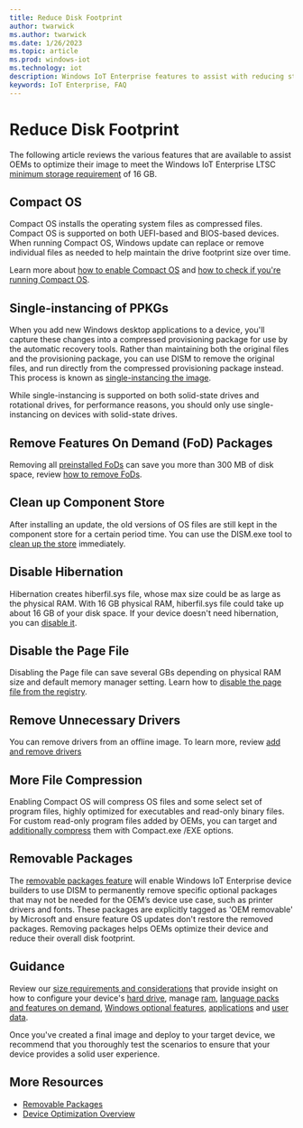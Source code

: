 ```yaml
---
title: Reduce Disk Footprint
author: twarwick
ms.author: twarwick
ms.date: 1/26/2023
ms.topic: article
ms.prod: windows-iot
ms.technology: iot
description: Windows IoT Enterprise features to assist with reducing storage
keywords: IoT Enterprise, FAQ
---
```


# Reduce Disk Footprint
The following article reviews the various features that are available to assist OEMs to optimize their image to meet the Windows IoT Enterprise LTSC [minimum storage requirement](/windows/iot/iot-enterprise/hardware-guidance/hardware_requirements) of 16 GB.

## Compact OS
Compact OS installs the operating system files as compressed files. Compact OS is supported on both UEFI-based and BIOS-based devices. When running Compact OS, Windows update can replace or remove individual files as needed to help maintain the drive footprint size over time.

Learn more about [how to enable Compact OS](/windows-hardware/manufacture/desktop/iot-ent-optimize-images?view=windows-10) and [how to check if you're running Compact OS](/windows-hardware/manufacture/desktop/compact-os?view=windows-10#check-if-youre-running-compact-os).

## Single-instancing of PPKGs
When you add new Windows desktop applications to a device, you'll capture these changes into a compressed provisioning package for use by the automatic recovery tools. Rather than maintaining both the original files and the provisioning package, you can use DISM to remove the original files, and run directly from the compressed provisioning package instead. This process is known as [single-instancing the image](/windows-hardware/manufacture/desktop/compact-os?view=windows-10#single-instancing-of-provisioning-packages).

While single-instancing is supported on both solid-state drives and rotational drives, for performance reasons, you should only use single-instancing on devices with solid-state drives.

## Remove Features On Demand (FoD) Packages
Removing all [preinstalled FoDs](/windows-hardware/manufacture/desktop/features-on-demand-v2--capabilities?view=windows-10) can save you more than 300 MB of disk space, review [how to remove FoDs](/windows-hardware/manufacture/desktop/iot-ent-optimize-images?view=windows-10#remove-features-on-demand-fod-packages).

## Clean up Component Store
After installing an update, the old versions of OS files are still kept in the component store for a certain period time. You can use the DISM.exe tool to [clean up the store](/windows-hardware/manufacture/desktop/iot-ent-optimize-images?view=windows-10#clean-up-component-store) immediately.

## Disable Hibernation
Hibernation creates hiberfil.sys file, whose max size could be as large as the physical RAM. With 16 GB physical RAM, hiberfil.sys file could take up about 16 GB of your disk space. If your device doesn't need hibernation, you can [disable it](/windows-hardware/manufacture/desktop/iot-ent-optimize-images?view=windows-10#disable-hibernation).

## Disable the Page File
Disabling the Page file can save several GBs depending on physical RAM size and default memory manager setting. Learn how to [disable the page file from the registry](/windows-hardware/manufacture/desktop/iot-ent-optimize-images?view=windows-10#disable-the-page-file).

## Remove Unnecessary Drivers
You can remove drivers from an offline image. To learn more, review [add and remove drivers](/windows-hardware/manufacture/desktop/add-and-remove-drivers-to-an-offline-windows-image?view=windows-10)

## More File Compression
Enabling Compact OS will compress OS files and some select set of program files, highly optimized for executables and read-only binary files. For custom read-only program files added by OEMs, you can target and [additionally compress](/windows-hardware/manufacture/desktop/iot-ent-optimize-images?view=windows-10#additional-file-compression) them with Compact.exe /EXE options.

## Removable Packages
The [removable packages feature](/windows/iot/iot-enterprise/optimize-your-device/removable-packages) will enable Windows IoT Enterprise device builders to use DISM to permanently remove specific optional packages that may not be needed for the OEM’s device use case, such as printer drivers and fonts. These packages are explicitly tagged as 'OEM removable' by Microsoft and ensure feature OS updates don't restore the removed packages. Removing packages helps OEMs optimize their device and reduce their overall disk footprint.

## Guidance
Review our [size requirements and considerations](/windows-hardware/manufacture/desktop/compact-os?view=windows-10#size-requirements-and-considerations) that provide insight on how to configure your device's [hard drive](/windows-hardware/manufacture/desktop/compact-os?view=windows-10#hard-drive), manage [ram](/windows-hardware/manufacture/desktop/compact-os?view=windows-10#ram-pagefilesys-and-hiberfilsys), [language packs and features on demand](/windows-hardware/manufacture/desktop/compact-os?view=windows-10#language-packs-and-features-on-demand), [Windows optional features](/windows-hardware/manufacture/desktop/compact-os?view=windows-10#windows-optional-features), [applications](/windows-hardware/manufacture/desktop/compact-os?view=windows-10#applications) and [user data](/windows-hardware/manufacture/desktop/compact-os?view=windows-10#user-data).  

Once you've created a final image and deploy to your target device, we recommend that you thoroughly test the scenarios to ensure that your device provides a solid user experience.

## More Resources
- [Removable Packages](/windows/iot/iot-enterprise/Optimize-Your-Device/Removable-Packages)
- [Device Optimization Overview](/windows/iot/iot-enterprise/Optimize-Your-Device/Overview)
